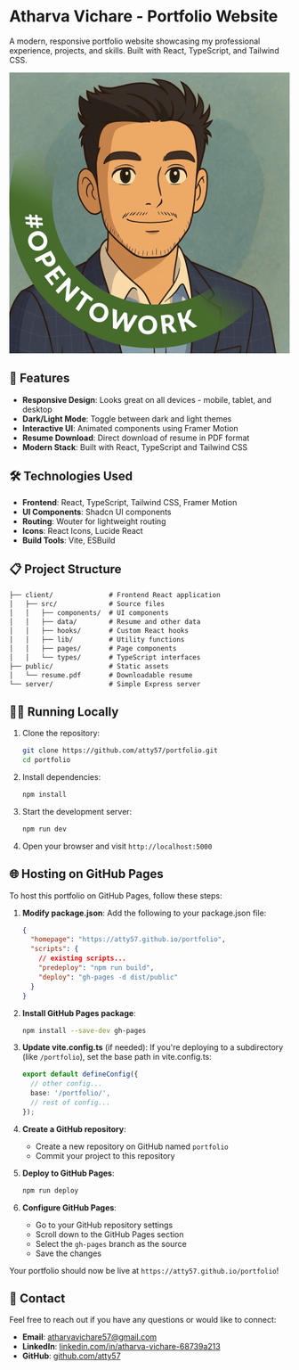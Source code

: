 # Atharva Vichare - Portfolio Website

A modern, responsive portfolio website showcasing my professional experience, projects, and skills. Built with React, TypeScript, and Tailwind CSS.

![Portfolio Preview](attached_assets/ChatGPT%20Image%20Mar%2028%2C%202025%2C%2012_18_42%20AM.png)

## 🚀 Features

- **Responsive Design**: Looks great on all devices - mobile, tablet, and desktop
- **Dark/Light Mode**: Toggle between dark and light themes
- **Interactive UI**: Animated components using Framer Motion
- **Resume Download**: Direct download of resume in PDF format
- **Modern Stack**: Built with React, TypeScript and Tailwind CSS

## 🛠️ Technologies Used

- **Frontend**: React, TypeScript, Tailwind CSS, Framer Motion
- **UI Components**: Shadcn UI components
- **Routing**: Wouter for lightweight routing
- **Icons**: React Icons, Lucide React
- **Build Tools**: Vite, ESBuild

## 📋 Project Structure

```
├── client/              # Frontend React application
│   ├── src/             # Source files
│   │   ├── components/  # UI components
│   │   ├── data/        # Resume and other data
│   │   ├── hooks/       # Custom React hooks
│   │   ├── lib/         # Utility functions
│   │   ├── pages/       # Page components
│   │   └── types/       # TypeScript interfaces
├── public/              # Static assets
│   └── resume.pdf       # Downloadable resume
└── server/              # Simple Express server
```

## 🏃‍♂️ Running Locally

1. Clone the repository:
   ```bash
   git clone https://github.com/atty57/portfolio.git
   cd portfolio
   ```

2. Install dependencies:
   ```bash
   npm install
   ```

3. Start the development server:
   ```bash
   npm run dev
   ```

4. Open your browser and visit `http://localhost:5000`

## 🌐 Hosting on GitHub Pages

To host this portfolio on GitHub Pages, follow these steps:

1. **Modify package.json**:
   Add the following to your package.json file:
   ```json
   {
     "homepage": "https://atty57.github.io/portfolio",
     "scripts": {
       // existing scripts...
       "predeploy": "npm run build",
       "deploy": "gh-pages -d dist/public"
     }
   }
   ```

2. **Install GitHub Pages package**:
   ```bash
   npm install --save-dev gh-pages
   ```

3. **Update vite.config.ts** (if needed):
   If you're deploying to a subdirectory (like `/portfolio`), set the base path in vite.config.ts:
   ```typescript
   export default defineConfig({
     // other config...
     base: '/portfolio/',
     // rest of config...
   });
   ```

4. **Create a GitHub repository**:
   - Create a new repository on GitHub named `portfolio`
   - Commit your project to this repository

5. **Deploy to GitHub Pages**:
   ```bash
   npm run deploy
   ```

6. **Configure GitHub Pages**:
   - Go to your GitHub repository settings
   - Scroll down to the GitHub Pages section
   - Select the `gh-pages` branch as the source
   - Save the changes

Your portfolio should now be live at `https://atty57.github.io/portfolio`!

## 🤝 Contact

Feel free to reach out if you have any questions or would like to connect:

- **Email**: [atharvavichare57@gmail.com](mailto:atharvavichare57@gmail.com)
- **LinkedIn**: [linkedin.com/in/atharva-vichare-68739a213](https://www.linkedin.com/in/atharva-vichare-68739a213/)
- **GitHub**: [github.com/atty57](https://github.com/atty57)
